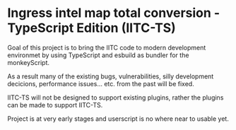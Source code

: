 Ingress intel map total conversion - TypeScript Edition (IITC-TS)
=====================================

Goal of this project is to bring the IITC code to modern development environmet by using TypeScript and esbuild as bundler for the monkeyScript.

As a result many of the existing bugs, vulnerabilities, silly development decicions, performance issues... etc. from the past will be fixed.

IITC-TS will not be designed to support existing plugins, rather the plugins can be made to support IITC-TS.

Project is at very early stages and userscript is no where near to usable yet.
